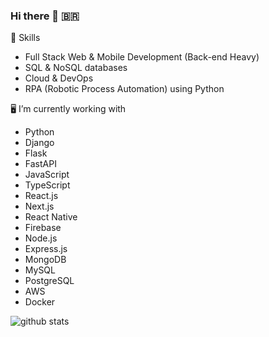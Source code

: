 ### Hi there 👋 🇧🇷


🤖 Skills
+ Full Stack Web & Mobile Development (Back-end Heavy)
+ SQL & NoSQL databases
+ Cloud & DevOps
+ RPA (Robotic Process Automation) using Python


🖥️ I’m currently working with
+ Python
+ Django
+ Flask
+ FastAPI
+ JavaScript
+ TypeScript
+ React.js
+ Next.js
+ React Native
+ Firebase
+ Node.js
+ Express.js
+ MongoDB
+ MySQL
+ PostgreSQL
+ AWS
+ Docker
  
![github stats](https://github-readme-stats.vercel.app/api?username=FehRoque&show_icons=true&theme=merko)


<!--
**FehRoque/FehRoque** is a ✨ _special_ ✨ repository because its `README.md` (this file) appears on your GitHub profile.

[![Used Languages](https://github-readme-stats.vercel.app/api/top-langs/?username=FehRoque&show_icons=true&theme=dark)]
[![Kipper top languages](https://github-readme-stats.vercel.app/api/top-langs/?username=FehRoque&theme=blue-white)](https://github.com/anuraghazra/github-readme-stats)

Here are some ideas to get you started:

- 🔭 I’m currently working on ...
- 🌱 I’m currently learning ...
- 👯 I’m looking to collaborate on ...
- 🤔 I’m looking for help with ...
- 💬 Ask me about ...
- 📫 How to reach me: ...
- 😄 Pronouns: ...
- ⚡ Fun fact: ...
-->
